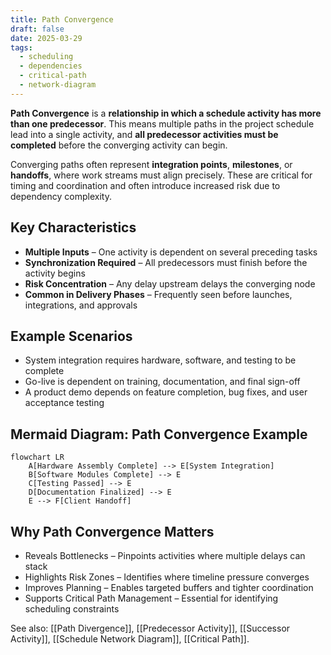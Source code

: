 ```yaml
---
title: Path Convergence
draft: false
date: 2025-03-29
tags:
  - scheduling
  - dependencies
  - critical-path
  - network-diagram
---
```


**Path Convergence** is a **relationship in which a schedule activity has more than one predecessor**. This means multiple paths in the project schedule lead into a single activity, and **all predecessor activities must be completed** before the converging activity can begin.

Converging paths often represent **integration points**, **milestones**, or **handoffs**, where work streams must align precisely. These are critical for timing and coordination and often introduce increased risk due to dependency complexity.

## Key Characteristics

- **Multiple Inputs** – One activity is dependent on several preceding tasks  
- **Synchronization Required** – All predecessors must finish before the activity begins  
- **Risk Concentration** – Any delay upstream delays the converging node  
- **Common in Delivery Phases** – Frequently seen before launches, integrations, and approvals

## Example Scenarios

- System integration requires hardware, software, and testing to be complete  
- Go-live is dependent on training, documentation, and final sign-off  
- A product demo depends on feature completion, bug fixes, and user acceptance testing

## Mermaid Diagram: Path Convergence Example

```mermaid
flowchart LR
    A[Hardware Assembly Complete] --> E[System Integration]
    B[Software Modules Complete] --> E
    C[Testing Passed] --> E
    D[Documentation Finalized] --> E
    E --> F[Client Handoff]
```

## Why Path Convergence Matters

- Reveals Bottlenecks – Pinpoints activities where multiple delays can stack
- Highlights Risk Zones – Identifies where timeline pressure converges
- Improves Planning – Enables targeted buffers and tighter coordination
- Supports Critical Path Management – Essential for identifying scheduling constraints

See also: [[Path Divergence]], [[Predecessor Activity]], [[Successor Activity]], [[Schedule Network Diagram]], [[Critical Path]].